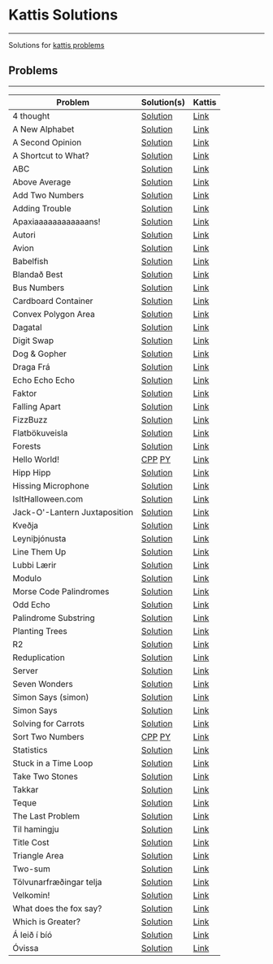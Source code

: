 # Kattis Solutions

---

Solutions for [kattis problems](https://open.kattis.com/)


## Problems

---

| Problem | Solution(s) | Kattis |
| ------- | ----------- | ------ |
| 4 thought | [Solution](./solutions/4thought.py) | [Link](https://open.kattis.com/problems/4thought) |
| A New Alphabet | [Solution](./solutions/anewalphabet.cpp) | [Link](https://open.kattis.com/problems/anewalphabet) |
| A Second Opinion | [Solution](./solutions/asecondopinion.py) | [Link](https://open.kattis.com/problems/secondopinion) |
| A Shortcut to What? | [Solution](./solutions/ashortcuttowhat.py) | [Link](https://open.kattis.com/problems/shortcuttowhat) |
| ABC | [Solution](./solutions/abc.py) | [Link](https://open.kattis.com/problems/abc) |
| Above Average | [Solution](./solutions/aboveaverage.cpp) | [Link](https://open.kattis.com/problems/aboveaverage) |
| Add Two Numbers | [Solution](./solutions/addtwonumbers.cpp) | [Link](https://open.kattis.com/problems/addtwonumbers) |
| Adding Trouble | [Solution](./solutions/addingtrouble.py) | [Link](https://open.kattis.com/problems/addingtrouble) |
| Apaxiaaaaaaaaaaaans! | [Solution](./solutions/apaxiaaaaaaaaaaaans.cpp) | [Link](https://open.kattis.com/problems/apaxiaaans) |
| Autori | [Solution](./solutions/autori.py) | [Link](https://open.kattis.com/problems/autori) |
| Avion | [Solution](./solutions/avion.cpp) | [Link](https://open.kattis.com/problems/avion) |
| Babelfish | [Solution](./solutions/babelfish.cpp) | [Link](https://open.kattis.com/problems/babelfish) |
| Blandað Best | [Solution](./solutions/blandadbest.py) | [Link](https://open.kattis.com/problems/blandadbest) |
| Bus Numbers | [Solution](./solutions/busnumbers2.py) | [Link](https://open.kattis.com/problems/busnumbers2) |
| Cardboard Container | [Solution](./solutions/cardboardcontainer.cpp) | [Link](https://open.kattis.com/problems/cardboardcontainer) |
| Convex Polygon Area | [Solution](./solutions/convexpolygonarea/) | [Link](https://open.kattis.com/problems/convexpolygonarea) |
| Dagatal | [Solution](./solutions/dagatal.py) | [Link](https://open.kattis.com/problems/dagatal) |
| Digit Swap | [Solution](./solutions/digitswap.cpp) | [Link](https://open.kattis.com/problems/digitswap) |
| Dog & Gopher | [Solution](./solutions/doggopher.cpp) | [Link](https://open.kattis.com/problems/doggopher) |
| Draga Frá | [Solution](./solutions/dragafra.py) | [Link](https://open.kattis.com/problems/dragafra) |
| Echo Echo Echo | [Solution](./solutions/echoechoecho.cpp) | [Link](https://open.kattis.com/problems/echoechoecho) |
| Faktor | [Solution](./solutions/faktor.cpp) | [Link](https://open.kattis.com/problems/faktor) |
| Falling Apart | [Solution](./solutions/fallingapart.cpp) | [Link](https://open.kattis.com/problems/fallingapart) |
| FizzBuzz | [Solution](./solutions/fizzbuzz.cpp) | [Link](https://open.kattis.com/problems/fizzbuzz) |
| Flatbökuveisla | [Solution](./solutions/flatbokuveisla.py) | [Link](https://open.kattis.com/problems/flatbokuveisla) |
| Forests | [Solution](./solutions/forests.cpp) | [Link](https://open.kattis.com/problems/forests) |
| Hello World! | [CPP](./solutions/helloworld.cpp) [PY](./solutions/helloworld.py) | [Link](https://open.kattis.com/problems/hello) |
| Hipp Hipp | [Solution](./solutions/hipphipp.py) | [Link](https://open.kattis.com/problems/hipphipp) |
| Hissing Microphone | [Solution](./solutions/hissingmicrophone.cpp) | [Link](https://open.kattis.com/problems/hissingmicrophone) |
| IsItHalloween.com | [Solution](./solutions/isithalloween.py) | [Link](https://open.kattis.com/problems/isithalloween) |
| Jack-O'-Lantern Juxtaposition | [Solution](./solutions/jackolanternjuxtaposition.cpp) | [Link](https://open.kattis.com/problems/jackolanternjuxtaposition) |
| Kveðja | [Solution](./solutions/kvedja.py) | [Link](https://open.kattis.com/problems/kvedja) |
| Leyniþjónusta | [Solution](./solutions/leynithjonusta.py) | [Link](https://open.kattis.com/problems/leynithjonusta) |
| Line Them Up | [Solution](./solutions/lineup.cpp) | [Link](https://open.kattis.com/problems/lineup) |
| Lubbi Lærir | [Solution](./solutions/lubbilaerir.py) | [Link](https://open.kattis.com/problems/lubbilaerir) |
| Modulo | [Solution](./solutions/modulo.cpp) | [Link](https://open.kattis.com/problems/modulo) |
| Morse Code Palindromes | [Solution](./solutions/morsecodepalindromes.cpp) | [Link](https://open.kattis.com/problems/morsecodepalindromes) |
| Odd Echo | [Solution](./solutions/oddecho.cpp) | [Link](https://open.kattis.com/problems/oddecho) |
| Palindrome Substring | [Solution](./solutions/palindromesubstring.cpp) | [Link](https://open.kattis.com/problems/palindromesubstring) |
| Planting Trees | [Solution](./solutions/plantingtrees.cpp) | [Link](https://open.kattis.com/problems/plantingtrees) |
| R2 | [Solution](./solutions/r2.cpp) | [Link](https://open.kattis.com/problems/r2) |
| Reduplication | [Solution](./solutions/reduplikation.py) | [Link](https://open.kattis.com/problems/reduplikation) |
| Server | [Solution](./solutions/server.cpp) | [Link](https://open.kattis.com/problems/server) |
| Seven Wonders | [Solution](./solutions/sevenwonders.cpp) | [Link](https://open.kattis.com/problems/sevenwonders) |
| Simon Says (simon) | [Solution](./solutions/simon.cpp) | [Link](https://open.kattis.com/problems/simon) |
| Simon Says | [Solution](./solutions/simonsays.cpp) | [Link](https://open.kattis.com/problems/simonsays) |
| Solving for Carrots | [Solution](./solutions/carrots.cpp) | [Link](https://open.kattis.com/problems/carrots) |
| Sort Two Numbers | [CPP](./solutions/sorttwonumbers.cpp) [PY](./solutions/sorttwonumbers.py) | [Link](https://open.kattis.com/problems/sorttwonumbers) |
| Statistics | [Solution](./solutions/statistics.py) | [Link](https://open.kattis.com/problems/statistics) |
| Stuck in a Time Loop | [Solution](./solutions/timeloop.cpp) | [Link](https://open.kattis.com/problems/timeloop) |
| Take Two Stones | [Solution](./solutions/twostones.cpp) | [Link](https://open.kattis.com/problems/twostones) |
| Takkar | [Solution](./solutions/takkar.py) | [Link](https://open.kattis.com/problems/takkar) |
| Teque | [Solution](./solutions/teque.cpp) | [Link](https://open.kattis.com/problems/teque) |
| The Last Problem | [Solution](./solutions/thelastproblem.cpp) | [Link](https://open.kattis.com/problems/thelastproblem) |
| Til hamingju | [Solution](./solutions/tilhamingju.py) | [Link](https://open.kattis.com/problems/tilhamingju) |
| Title Cost | [Solution](./solutions/titlecost.py) | [Link](https://open.kattis.com/problems/titlecost) |
| Triangle Area | [Solution](./solutions/triarea.cpp) | [Link](https://open.kattis.com/problems/triarea) |
| Two-sum | [Solution](./solutions/twosum.cpp) | [Link](https://open.kattis.com/problems/twosum) |
| Tölvunarfræðingar telja | [Solution](./solutions/tolvunarfraedingartelja.py) | [Link](https://open.kattis.com/problems/tolvunarfraedingartelja) |
| Velkomin! | [Solution](./solutions/velkomin.py) | [Link](https://open.kattis.com/problems/velkomin) |
| What does the fox say? | [Solution](./solutions/whatdoesthefoxsay.cpp) | [Link](https://open.kattis.com/problems/whatdoesthefoxsay) |
| Which is Greater? | [Solution](./solutions/whichisgreater.py) | [Link](https://open.kattis.com/problems/whichisgreater) |
| Á leið í bíó | [Solution](./solutions/aleidibio.py) | [Link](https://open.kattis.com/problems/aleidibio) |
| Óvissa | [Solution](./solutions/ovissa.py) | [Link](https://open.kattis.com/problems/ovissa) |